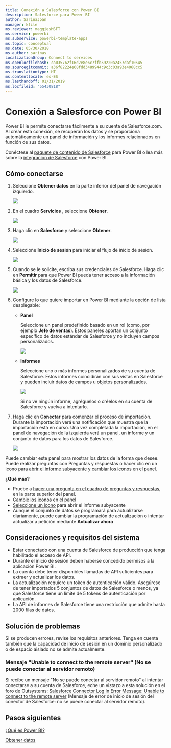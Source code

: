 ```yaml
---
title: Conexión a Salesforce con Power BI
description: Salesforce para Power BI
author: SarinaJoan
manager: kfile
ms.reviewer: maggiesMSFT
ms.service: powerbi
ms.subservice: powerbi-template-apps
ms.topic: conceptual
ms.date: 05/30/2018
ms.author: sarinas
LocalizationGroup: Connect to services
ms.openlocfilehash: ca035762f16d2e8e6c7ffb59220a2457daf10545
ms.sourcegitcommit: a36f82224e68fdd3489944c9c3c03a93e4068cc5
ms.translationtype: HT
ms.contentlocale: es-ES
ms.lasthandoff: 01/31/2019
ms.locfileid: "55430818"
---
```

# <a name="connect-to-salesforce-with-power-bi"></a>Conexión a Salesforce con Power BI
Power BI le permite conectarse fácilmente a su cuenta de Salesforce.com. Al crear esta conexión, se recuperan los datos y se proporciona automáticamente un panel de información y los informes relacionados en función de sus datos. 

Conéctese al [paquete de contenido de Salesforce](https://app.powerbi.com/getdata/services/salesforce) para Power BI o lea más sobre la [integración de Salesforce](https://powerbi.microsoft.com/integrations/salesforce) con Power BI.

## <a name="how-to-connect"></a>Cómo conectarse
1. Seleccione **Obtener datos** en la parte inferior del panel de navegación izquierdo.
   
   ![](media/service-connect-to-salesforce/pbi_getdata.png) 
2. En el cuadro **Servicios** , seleccione **Obtener**.
   
   ![](media/service-connect-to-salesforce/pbi_getservices.png) 
3. Haga clic en **Salesforce** y seleccione **Obtener**.  
   
   ![](media/service-connect-to-salesforce/salesforce.png)
4. Seleccione **Inicio de sesión** para iniciar el flujo de inicio de sesión.
   
    ![](media/service-connect-to-salesforce/dialog.png)
5. Cuando se le solicite, escriba sus credenciales de Salesforce. Haga clic en **Permitir** para que Power BI pueda tener acceso a la información básica y los datos de Salesforce.
   
   ![](media/service-connect-to-salesforce/sf_authorize.png)
6. Configure lo que quiere importar en Power BI mediante la opción de lista desplegable:
   
   * **Panel**
     
     Seleccione un panel predefinido basado en un rol (como, por ejemplo **Jefe de ventas**). Estos paneles aportan un conjunto específico de datos estándar de Salesforce y no incluyen campos personalizados.
     
     ![](media/service-connect-to-salesforce/pbi_salesforcechooserole.png)
   * **Informes**
     
     Seleccione uno o más informes personalizados de su cuenta de Salesforce. Estos informes coincidirán con sus vistas en Salesforce y pueden incluir datos de campos u objetos personalizados.
     
     ![](media/service-connect-to-salesforce/pbi_salesforcereports.png)
     
     Si no ve ningún informe, agréguelos o créelos en su cuenta de Salesforce y vuelva a intentarlo.
7. Haga clic en **Conectar** para comenzar el proceso de importación. Durante la importación verá una notificación que muestra que la importación está en curso. Una vez completada la importación, en el panel de navegación de la izquierda verá un panel, un informe y un conjunto de datos para los datos de Salesforce.
   
   ![](media/service-connect-to-salesforce/pbi_getdatasalesforcedash.png)

Puede cambiar este panel para mostrar los datos de la forma que desee. Puede realizar preguntas con Preguntas y respuestas o hacer clic en un icono para [abrir el informe subyacente](consumer/end-user-tiles.md) y [cambiar los iconos](service-dashboard-edit-tile.md) en el panel.

**¿Qué más?**

* Pruebe a [hacer una pregunta en el cuadro de preguntas y respuestas](consumer/end-user-q-and-a.md), en la parte superior del panel.
* [Cambie los iconos](service-dashboard-edit-tile.md) en el panel
* [Seleccione un icono](service-dashboard-tiles.md) para abrir el informe subyacente
* Aunque el conjunto de datos se programará para actualizarse diariamente, puede cambiar la programación de actualización o intentar actualizar a petición mediante **Actualizar ahora**

## <a name="system-requirements-and-considerations"></a>Consideraciones y requisitos del sistema
- Estar conectado con una cuenta de Salesforce de producción que tenga habilitado el acceso de API.
- Durante el inicio de sesión deben haberse concedido permisos a la aplicación Power BI.
- La cuenta debe tener disponibles llamadas de API suficientes para extraer y actualizar los datos.
- La actualización requiere un token de autenticación válido. Asegúrese de tener importados 5 conjuntos de datos de Salesforce o menos, ya que Salesforce tiene un límite de 5 tokens de autenticación por aplicación.
- La API de informes de Salesforce tiene una restricción que admite hasta 2000 filas de datos.


## <a name="troubleshooting"></a>Solución de problemas
Si se producen errores, revise los requisitos anteriores. Tenga en cuenta también que la capacidad de inicio de sesión en un dominio personalizado o de espacio aislado no se admite actualmente.

### <a name="unable-to-connect-to-the-remote-server-message"></a>Mensaje "Unable to connect to the remote server" (No se puede conectar al servidor remoto)

Si recibe un mensaje "No se puede conectar al servidor remoto" al intentar conectarse a su cuenta de Salesforce, eche un vistazo a esta solución en el foro de Outsystems: [Salesforce Connector Log In Error Message: Unable to connect to the remote server](https://www.outsystems.com/forums/Forum_TopicView.aspx?TopicId=17674&TopicName=log-in-error-message-unable-to-connect-to-the-remote-server&) (Mensaje de error de inicio de sesión del conector de Salesforce: no se puede conectar al servidor remoto).


## <a name="next-steps"></a>Pasos siguientes
[¿Qué es Power BI?](power-bi-overview.md)

[Obtener datos](service-get-data.md)

